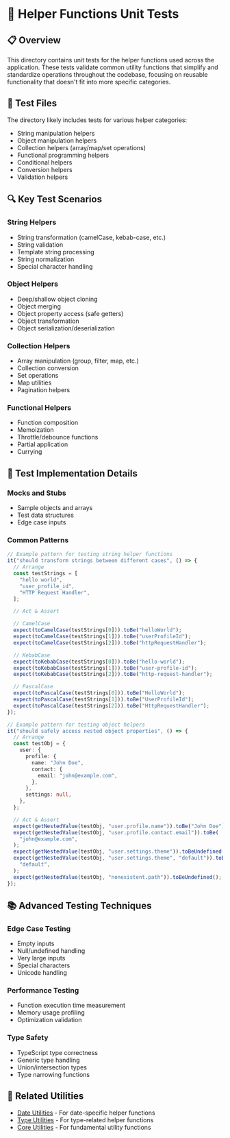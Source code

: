 # 🧪 Helper Functions Unit Tests

## 📋 Overview

This directory contains unit tests for the helper functions used across the application. These tests validate common utility functions that simplify and standardize operations throughout the codebase, focusing on reusable functionality that doesn't fit into more specific categories.

## 🧩 Test Files

The directory likely includes tests for various helper categories:

- String manipulation helpers
- Object manipulation helpers
- Collection helpers (array/map/set operations)
- Functional programming helpers
- Conditional helpers
- Conversion helpers
- Validation helpers

## 🔍 Key Test Scenarios

### String Helpers

- String transformation (camelCase, kebab-case, etc.)
- String validation
- Template string processing
- String normalization
- Special character handling

### Object Helpers

- Deep/shallow object cloning
- Object merging
- Object property access (safe getters)
- Object transformation
- Object serialization/deserialization

### Collection Helpers

- Array manipulation (group, filter, map, etc.)
- Collection conversion
- Set operations
- Map utilities
- Pagination helpers

### Functional Helpers

- Function composition
- Memoization
- Throttle/debounce functions
- Partial application
- Currying

## 🔧 Test Implementation Details

### Mocks and Stubs

- Sample objects and arrays
- Test data structures
- Edge case inputs

### Common Patterns

```typescript
// Example pattern for testing string helper functions
it("should transform strings between different cases", () => {
  // Arrange
  const testStrings = [
    "hello world",
    "user_profile_id",
    "HTTP Request Handler",
  ];

  // Act & Assert

  // CamelCase
  expect(toCamelCase(testStrings[0])).toBe("helloWorld");
  expect(toCamelCase(testStrings[1])).toBe("userProfileId");
  expect(toCamelCase(testStrings[2])).toBe("httpRequestHandler");

  // KebabCase
  expect(toKebabCase(testStrings[0])).toBe("hello-world");
  expect(toKebabCase(testStrings[1])).toBe("user-profile-id");
  expect(toKebabCase(testStrings[2])).toBe("http-request-handler");

  // PascalCase
  expect(toPascalCase(testStrings[0])).toBe("HelloWorld");
  expect(toPascalCase(testStrings[1])).toBe("UserProfileId");
  expect(toPascalCase(testStrings[2])).toBe("HttpRequestHandler");
});

// Example pattern for testing object helpers
it("should safely access nested object properties", () => {
  // Arrange
  const testObj = {
    user: {
      profile: {
        name: "John Doe",
        contact: {
          email: "john@example.com",
        },
      },
      settings: null,
    },
  };

  // Act & Assert
  expect(getNestedValue(testObj, "user.profile.name")).toBe("John Doe");
  expect(getNestedValue(testObj, "user.profile.contact.email")).toBe(
    "john@example.com",
  );
  expect(getNestedValue(testObj, "user.settings.theme")).toBeUndefined();
  expect(getNestedValue(testObj, "user.settings.theme", "default")).toBe(
    "default",
  );
  expect(getNestedValue(testObj, "nonexistent.path")).toBeUndefined();
});
```

## 📚 Advanced Testing Techniques

### Edge Case Testing

- Empty inputs
- Null/undefined handling
- Very large inputs
- Special characters
- Unicode handling

### Performance Testing

- Function execution time measurement
- Memory usage profiling
- Optimization validation

### Type Safety

- TypeScript type correctness
- Generic type handling
- Union/intersection types
- Type narrowing functions

## 🔗 Related Utilities

- [Date Utilities](../date/README.md) - For date-specific helper functions
- [Type Utilities](../types/README.md) - For type-related helper functions
- [Core Utilities](../utils/README.md) - For fundamental utility functions
